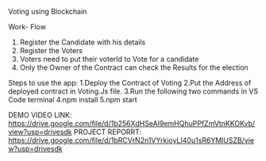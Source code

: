 Voting using Blockchain 

Work- Flow
1. Register the Candidate with his details
2. Register the Voters
3. Voters need to put their voterId to Vote for a candidate
4. Only the Owner of the Contract can check the Results for the election


Steps to use the app:
1.Deploy the Contract of Voting
2.Put the Address of deployed contract in Voting.Js file.
3.Run the following two commands in VS Code terminal
4.npm install
5.npm start
 

DEMO VIDEO LINK:
       https://drive.google.com/file/d/1b256XdHSeAI9emHQhuPPfZmVtnKKOKvb/view?usp=drivesdk
PROJECT REPORRT:
      https://drive.google.com/file/d/1bRCVrN2n1VYrkioyLI40u1sR6YMlUSZB/view?usp=drivesdk
